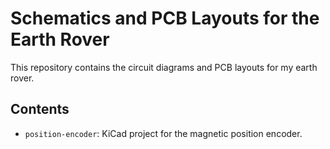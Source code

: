 # Schematics and PCB Layouts for the Earth Rover

This repository contains the circuit diagrams and PCB layouts for my earth rover.

## Contents

- `position-encoder`: KiCad project for the magnetic position encoder.

